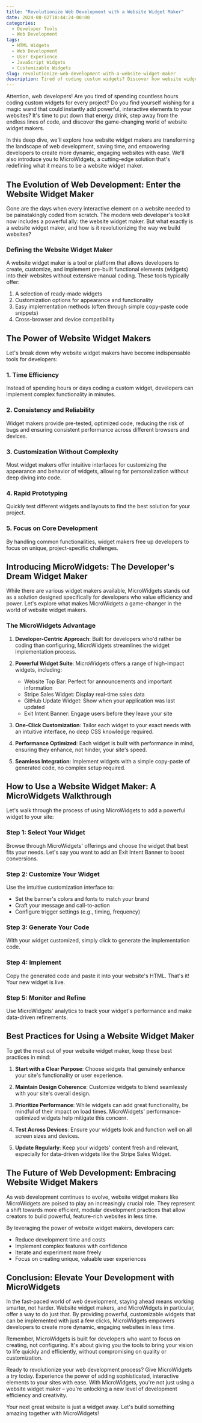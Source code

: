 ```yaml
---
title: "Revolutionize Web Development with a Website Widget Maker"
date: 2024-08-02T18:44:24-00:00
categories:
  - Developer Tools
  - Web Development
tags:
  - HTML Widgets
  - Web Development
  - User Experience
  - JavaScript Widgets
  - Customizable Widgets
slug: revolutionize-web-development-with-a-website-widget-maker
description: Tired of coding custom widgets? Discover how website widget makers like MicroWidgets save time and add interactive elements, transforming web development.
---
```

Attention, web developers! Are you tired of spending countless hours coding custom widgets for every project? Do you find yourself wishing for a magic wand that could instantly add powerful, interactive elements to your websites? It's time to put down that energy drink, step away from the endless lines of code, and discover the game-changing world of website widget makers.

In this deep dive, we'll explore how website widget makers are transforming the landscape of web development, saving time, and empowering developers to create more dynamic, engaging websites with ease. We'll also introduce you to MicroWidgets, a cutting-edge solution that's redefining what it means to be a website widget maker.

## The Evolution of Web Development: Enter the Website Widget Maker

Gone are the days when every interactive element on a website needed to be painstakingly coded from scratch. The modern web developer's toolkit now includes a powerful ally: the website widget maker. But what exactly is a website widget maker, and how is it revolutionizing the way we build websites?

### Defining the Website Widget Maker

A website widget maker is a tool or platform that allows developers to create, customize, and implement pre-built functional elements (widgets) into their websites without extensive manual coding. These tools typically offer:

1. A selection of ready-made widgets
2. Customization options for appearance and functionality
3. Easy implementation methods (often through simple copy-paste code snippets)
4. Cross-browser and device compatibility

## The Power of Website Widget Makers

Let's break down why website widget makers have become indispensable tools for developers:

### 1. Time Efficiency
Instead of spending hours or days coding a custom widget, developers can implement complex functionality in minutes.

### 2. Consistency and Reliability
Widget makers provide pre-tested, optimized code, reducing the risk of bugs and ensuring consistent performance across different browsers and devices.

### 3. Customization Without Complexity
Most widget makers offer intuitive interfaces for customizing the appearance and behavior of widgets, allowing for personalization without deep diving into code.

### 4. Rapid Prototyping
Quickly test different widgets and layouts to find the best solution for your project.

### 5. Focus on Core Development
By handling common functionalities, widget makers free up developers to focus on unique, project-specific challenges.

## Introducing MicroWidgets: The Developer's Dream Widget Maker

While there are various widget makers available, MicroWidgets stands out as a solution designed specifically for developers who value efficiency and power. Let's explore what makes MicroWidgets a game-changer in the world of website widget makers.

### The MicroWidgets Advantage

1. **Developer-Centric Approach**: Built for developers who'd rather be coding than configuring, MicroWidgets streamlines the widget implementation process.

2. **Powerful Widget Suite**: MicroWidgets offers a range of high-impact widgets, including:
   - Website Top Bar: Perfect for announcements and important information
   - Stripe Sales Widget: Display real-time sales data
   - GitHub Update Widget: Show when your application was last updated
   - Exit Intent Banner: Engage users before they leave your site

3. **One-Click Customization**: Tailor each widget to your exact needs with an intuitive interface, no deep CSS knowledge required.

4. **Performance Optimized**: Each widget is built with performance in mind, ensuring they enhance, not hinder, your site's speed.

5. **Seamless Integration**: Implement widgets with a simple copy-paste of generated code, no complex setup required.

## How to Use a Website Widget Maker: A MicroWidgets Walkthrough

Let's walk through the process of using MicroWidgets to add a powerful widget to your site:

### Step 1: Select Your Widget
Browse through MicroWidgets' offerings and choose the widget that best fits your needs. Let's say you want to add an Exit Intent Banner to boost conversions.

### Step 2: Customize Your Widget
Use the intuitive customization interface to:
- Set the banner's colors and fonts to match your brand
- Craft your message and call-to-action
- Configure trigger settings (e.g., timing, frequency)

### Step 3: Generate Your Code
With your widget customized, simply click to generate the implementation code.

### Step 4: Implement
Copy the generated code and paste it into your website's HTML. That's it! Your new widget is live.

### Step 5: Monitor and Refine
Use MicroWidgets' analytics to track your widget's performance and make data-driven refinements.

## Best Practices for Using a Website Widget Maker

To get the most out of your website widget maker, keep these best practices in mind:

1. **Start with a Clear Purpose**: Choose widgets that genuinely enhance your site's functionality or user experience.

2. **Maintain Design Coherence**: Customize widgets to blend seamlessly with your site's overall design.

3. **Prioritize Performance**: While widgets can add great functionality, be mindful of their impact on load times. MicroWidgets' performance-optimized widgets help mitigate this concern.

4. **Test Across Devices**: Ensure your widgets look and function well on all screen sizes and devices.

5. **Update Regularly**: Keep your widgets' content fresh and relevant, especially for data-driven widgets like the Stripe Sales Widget.

## The Future of Web Development: Embracing Website Widget Makers

As web development continues to evolve, website widget makers like MicroWidgets are poised to play an increasingly crucial role. They represent a shift towards more efficient, modular development practices that allow creators to build powerful, feature-rich websites in less time.

By leveraging the power of website widget makers, developers can:
- Reduce development time and costs
- Implement complex features with confidence
- Iterate and experiment more freely
- Focus on creating unique, valuable user experiences

## Conclusion: Elevate Your Development with MicroWidgets

In the fast-paced world of web development, staying ahead means working smarter, not harder. Website widget makers, and MicroWidgets in particular, offer a way to do just that. By providing powerful, customizable widgets that can be implemented with just a few clicks, MicroWidgets empowers developers to create more dynamic, engaging websites in less time.

Remember, MicroWidgets is built for developers who want to focus on creating, not configuring. It's about giving you the tools to bring your vision to life quickly and efficiently, without compromising on quality or customization.

Ready to revolutionize your web development process? Give MicroWidgets a try today. Experience the power of adding sophisticated, interactive elements to your sites with ease. With MicroWidgets, you're not just using a website widget maker – you're unlocking a new level of development efficiency and creativity.

Your next great website is just a widget away. Let's build something amazing together with MicroWidgets!